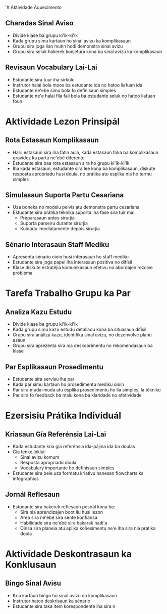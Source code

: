 '# Aktividade Aquecimento

## Charadas Sinal Aviso
- Divide klase ba grupu ki'ik-ki'ik
- Kada grupu simu kartaun ho sinal avizu ka komplikasaun
- Grupu sira joga lian mutin hodi demonstra sinal avizu
- Grupu sira seluk hakerek konjetura kona ba sinal avizu ka komplikasaun

## Revisaun Vocabulary Lai-Lai
- Estudante sira tuur iha sírkulu
- Instrutor halai bola moos ba estudante ida no hatoo liafuan ida
- Estudante ne'ebe simu bola fo definisaun simples
- Estudante ne'e halai fila fali bola ba estudante seluk no hatoo liafuan foun

# Aktividade Lezon Prinsipál

## Rota Estasaun Komplikasaun
- Harii estasaun sira iha fatin aula, kada estasaun foka ba komplikasaun gravidez ka partu ne'ebé diferente
- Estudante sira baa rota estasaun sira ho grupu ki'ik-ki'ik
- Iha kada estasaun, estudante sira lee kona ba komplikasaun, diskute resposta apropriadu husi doula, no prátika atu esplika nia ho termu simples

## Simulasaun Suporta Partu Cesariana
- Uza boneka no modelu pelvis atu demonstra partu cesariana
- Estudante sira prátika téknika suporta iha fase sira tuir mai:
  - Preparasaun antes sirurjia
  - Suporta parseiru durante sirurjia
  - Kuidadu imediatamente depois sirurjia

## Sénario Interasaun Staff Mediku
- Apresenta sénario oioin husi interasaun ho staff mediku
- Estudante sira joga papel iha interasaun pozitiva no difísil
- Klase diskute estratéjia komunikasaun efetivu no abordajen rezolve problema

# Tarefa Trabalho Grupu ka Par

## Analiza Kazu Estudu
- Divide klase ba grupu ki'ik-ki'ik
- Kada grupu simu kazu estudu detalladu kona ba situasaun difísil
- Grupu sira analiza kazu, identifika sinal avizu, no dezenvolve planu asaun
- Grupu sira aprezenta sira nia deskobrimentu no rekomendasaun ba klase

## Par Esplikasaun Prosedimentu
- Estudante sira servisu iha par
- Kada par simu kartaun ho prosedimentu mediku oioin
- Par sira muda-muda atu esplika prosedimentu ho lia simples, la tékniku
- Par sira fo feedback ba malu kona ba klaridade no efetividade

# Ezersisiu Prátika Individuál

## Kriasaun Gía Referénsia Lai-Lai
- Kada estudante kria gía referénsia ida-pájina ida ba doulas
- Gía tenke inklui:
  - Sinal avizu komum
  - Resposta apropriadu doula
  - Vocabulary importante ho definisaun simples
- Estudante sira bele uza formatu kriativu hanesan flowcharts ka infographics

## Jornál Reflesaun
- Estudante sira hakerek reflesaun pesoál kona ba:
  - Sira nia aprendizajen boot liu husi lezon
  - Área sira ne'ebé sira sente konfiansa
  - Habilidade sira ne'ebé sira hakarak hadi'a
  - Oinsá sira planeia atu aplika koñesimentu ne'e iha sira nia prátika doula

# Aktividade Deskontrasaun ka Konklusaun

## Bingo Sinal Avisu
- Kria kartaun bingo ho sinal avizu no komplikasaun
- Instrutor hatoo deskrisaun ka sénario
- Estudante sira taka item korespondente iha sira n